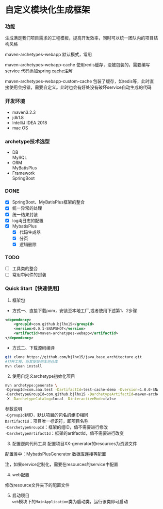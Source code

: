 # 自定义模块化生成框架

### 功能
生成满足我们项目需求的工程模板，提高开发效率，同时可以统一团队内的项目结构风格

maven-archetypes-webapp 默认模式，常用

maven-archetypes-webapp-cache 使用redis缓存，没被包装的，需要编写service 代码添加spring cache注解

maven-archetypes-webapp-custom-cache 包装了缓存，如redis等，此时直接使用会报错，需要自定义。此时也会有好处没有破坏service自动生成的代码


### 开发环境  
- maven3.2.3
- jdk1.8
- IntelliJ IDEA 2018
- mac OS

### archetype技术选型
- DB  
MySQL
- ORM  
MyBatisPlus
- Framework  
SpringBoot

### DONE
- [x] SpringBoot、MyBatisPlus框架的整合
- [x] 统一异常的处理
- [x] 统一结果封装
- [x] log4j日志的配置
- [x] MybatisPlus
  - [x] 代码生成器 
  - [x] 分页
  - [x] 逻辑删除
  
### TODO
- [ ] 工具类的整合
- [ ] 常用中间件的封装

### Quick Start【快速使用】
1. 框架包
- 方式一、直接下载pom，安装至本地工厂,或者使用下述第1、2步骤
```xml
<dependency>
    <groupId>com.github.bjlhx15</groupId>
    <version>0.0.1-SNAPSHOT</version>
    <artifactId>maven-archetypes-webapp</artifactId>
</dependency>
```
- 方式二、下载源码编译

``` bash
git clone https://github.com/bjlhx15/java_base_architecture.git
#打开工程，将其安装到本地仓库  
mvn clean install
```
2. 使用自定义archetype初始化项目

```bash
mvn archetype:generate \
-DgroupId=com.aaa.test -DartifactId=test-cache-demo -Dversion=1.0.0-SNAPSHOT \
-DarchetypeGroupId=com.github.bjlhx15 -DarchetypeArtifactId=maven-archetypes-webapp-cache -DarchetypeVersion=0.0.1-SNAPSHOT \
-X -DarchetypeCatalog=local -DinteractiveMode=false
```
  参数说明  
  `-DgroupId`组ID，默认项目的包名的组ID相同  
  `DartifactId`：项目唯一标识符，即项目名称  
  `-DarchetypeGroupId`：框架的组ID，值不需要进行修改  
  `-DarchetypeArtifactId`：框架的artifactId，值不需要进行改变

3. 配置逆向代码工具
配置项目XX-generator的resources为资源文件

配置类中：MybatisPlusGenerator  数据库连接等配置

注，如果service定制化，需要在resources的service中配置

4. web配置

修改resource文件夹下的配置文件

5. 启动项目  
`web`模块下的`MainApplication`类为启动类，运行该类即可启动
